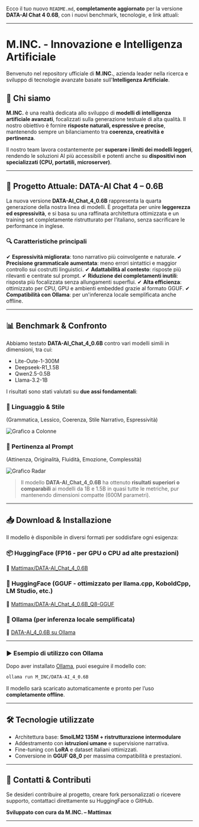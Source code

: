 Ecco il tuo nuovo `README.md`, **completamente aggiornato** per la versione **DATA-AI Chat 4 0.6B**, con i nuovi benchmark, tecnologie, e link attuali:

---

# M.INC. - Innovazione e Intelligenza Artificiale

Benvenuto nel repository ufficiale di **M.INC.**, azienda leader nella ricerca e sviluppo di tecnologie avanzate basate sull'**Intelligenza Artificiale**.

## 📌 Chi siamo

**M.INC.** è una realtà dedicata allo sviluppo di **modelli di intelligenza artificiale avanzati**, focalizzati sulla generazione testuale di alta qualità. Il nostro obiettivo è fornire **risposte naturali, espressive e precise**, mantenendo sempre un bilanciamento tra **coerenza, creatività e pertinenza**.

Il nostro team lavora costantemente per **superare i limiti dei modelli leggeri**, rendendo le soluzioni AI più accessibili e potenti anche su **dispositivi non specializzati (CPU, portatili, microserver)**.

---

## 🚀 Progetto Attuale: DATA-AI Chat 4 – 0.6B

La nuova versione **DATA-AI\_Chat\_4\_0.6B** rappresenta la quarta generazione della nostra linea di modelli. È progettata per unire **leggerezza ed espressività**, e si basa su una raffinata architettura ottimizzata e un training set completamente ristrutturato per l’italiano, senza sacrificare le performance in inglese.

### 🔍 Caratteristiche principali

✔ **Espressività migliorata**: tono narrativo più coinvolgente e naturale.
✔ **Precisione grammaticale aumentata**: meno errori sintattici e maggior controllo sui costrutti linguistici.
✔ **Adattabilità al contesto**: risposte più rilevanti e centrate sul prompt.
✔ **Riduzione dei completamenti inutili**: risposta più focalizzata senza allungamenti superflui.
✔ **Alta efficienza**: ottimizzato per CPU, GPU e ambienti embedded grazie al formato GGUF.
✔ **Compatibilità con Ollama**: per un'inferenza locale semplificata anche offline.

---

## 📊 Benchmark & Confronto

Abbiamo testato **DATA-AI\_Chat\_4\_0.6B** contro vari modelli simili in dimensioni, tra cui:

* Lite-Oute-1-300M
* Deepseek-R1\_1.5B
* Qwen2.5-0.5B
* Llama-3.2-1B

I risultati sono stati valutati su **due assi fondamentali**:

### 🧠 Linguaggio & Stile

(Grammatica, Lessico, Coerenza, Stile Narrativo, Espressività)

![Grafico a Colonne](./DATA-AI_4/DATA-AI_Graphic.png)

### 🎯 Pertinenza al Prompt

(Attinenza, Originalità, Fluidità, Emozione, Complessità)

![Grafico Radar](./DATA-AI_4/DATA-AI4_Graphic2.png)

> Il modello **DATA-AI\_Chat\_4\_0.6B** ha ottenuto **risultati superiori o comparabili** ai modelli da 1B e 1.5B in quasi tutte le metriche, pur mantenendo dimensioni compatte (600M parametri).

---

## 📥 Download & Installazione

Il modello è disponibile in diversi formati per soddisfare ogni esigenza:

### 📦 HuggingFace (FP16 - per GPU o CPU ad alte prestazioni)

🔗 [Mattimax/DATA-AI\_Chat\_4\_0.6B](https://huggingface.co/Mattimax/DATA-AI_Chat_4_0.6B)

### 💾 HuggingFace (GGUF - ottimizzato per llama.cpp, KoboldCpp, LM Studio, etc.)

🔗 [Mattimax/DATA-AI\_Chat\_4\_0.6B\_Q8-GGUF](https://huggingface.co/Mattimax/DATA-AI_Chat_4_0.6B_Q8-GGUF)

### 🧱 Ollama (per inferenza locale semplificata)

🔗 [DATA-AI\_4\_0.6B su Ollama](https://ollama.com/M_INC/DATA-AI_4_0.6B)

---

### ▶ Esempio di utilizzo con Ollama

Dopo aver installato [Ollama](https://ollama.com), puoi eseguire il modello con:

```bash
ollama run M_INC/DATA-AI_4_0.6B
```

Il modello sarà scaricato automaticamente e pronto per l’uso **completamente offline**.

---

## 🛠️ Tecnologie utilizzate

* Architettura base: **SmolLM2 135M + ristrutturazione intermodulare**
* Addestramento con **istruzioni umane** e supervisione narrativa.
* Fine-tuning con **LoRA** e dataset italiani ottimizzati.
* Conversione in **GGUF Q8\_0** per massima compatibilità e prestazioni.

---

## 🤝 Contatti & Contributi

Se desideri contribuire al progetto, creare fork personalizzati o ricevere supporto, contattaci direttamente su HuggingFace o GitHub.

**Sviluppato con cura da M.INC. – Mattimax**

---
